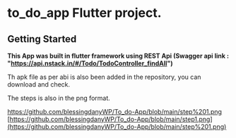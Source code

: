 # to_do_app Flutter project.

## Getting Started

**This App was built in flutter framework using REST Api (Swagger api link : "https://api.nstack.in/#/Todo/TodoController_findAll")**

Th apk file as per abi is also been added in the repository, you can download and check.


The steps is also in the png format.

https://github.com/blessingdanyWP/To_do-App/blob/main/step%201.png
[https://github.com/blessingdanyWP/To_do-App/blob/main/step1.png](https://github.com/blessingdanyWP/To_do-App/blob/main/step%201.png)
